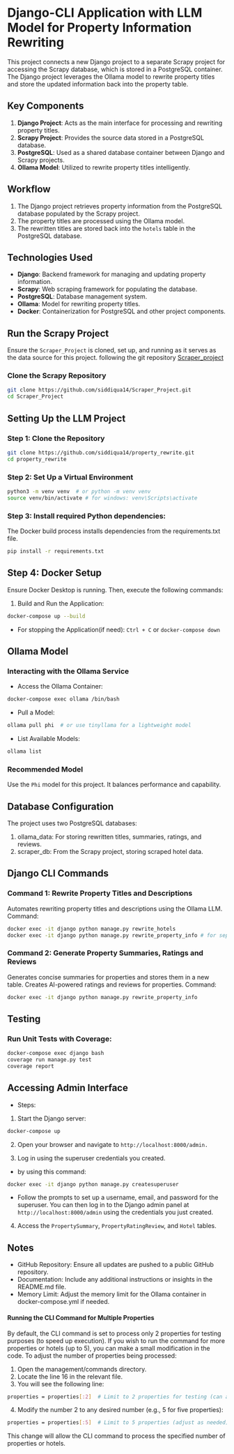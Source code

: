 # Django-CLI Application with LLM Model for Property Information Rewriting

This project connects a new Django project to a separate Scrapy project for accessing the Scrapy database, which is stored in a PostgreSQL container. The Django project leverages the Ollama model to rewrite property titles and store the updated information back into the property table.

## Key Components

1. **Django Project**: Acts as the main interface for processing and rewriting property titles.
2. **Scrapy Project**: Provides the source data stored in a PostgreSQL database.
3. **PostgreSQL**: Used as a shared database container between Django and Scrapy projects.
4. **Ollama Model**: Utilized to rewrite property titles intelligently.

## Workflow

1. The Django project retrieves property information from the PostgreSQL database populated by the Scrapy project.
2. The property titles are processed using the Ollama model.
3. The rewritten titles are stored back into the `hotels` table in the PostgreSQL database.


## Technologies Used

- **Django**: Backend framework for managing and updating property information.
- **Scrapy**: Web scraping framework for populating the database.
- **PostgreSQL**: Database management system.
- **Ollama**: Model for rewriting property titles.
- **Docker**: Containerization for PostgreSQL and other project components.

## Run the Scrapy Project
Ensure the `Scraper_Project` is cloned, set up, and running as it serves as the data source for this project. following the git repository [Scraper_project](https://github.com/siddiqua14/Scraper_Project)

### Clone the Scrapy Repository

```bash
git clone https://github.com/siddiqua14/Scraper_Project.git
cd Scraper_Project
```

## Setting Up the LLM Project
### Step 1: Clone the Repository
```bash
git clone https://github.com/siddiqua14/property_rewrite.git
cd property_rewrite
```
### Step 2: Set Up a Virtual Environment
```bash
python3 -m venv venv  # or python -m venv venv 
source venv/bin/activate # for windows: venv\Scripts\activate
```
### Step 3: Install required Python dependencies:
The Docker build process installs dependencies from the requirements.txt file.
```bash 
pip install -r requirements.txt
```
## Step 4: Docker Setup
Ensure Docker Desktop is running. Then, execute the following commands:
1. Build and Run the Application:

```bash
docker-compose up --build
```
- For stopping  the Application(if need):
`Ctrl + C` or `docker-compose down`

## Ollama Model

### Interacting with the Ollama Service

- Access the Ollama Container:
```bash
docker-compose exec ollama /bin/bash
```
- Pull a Model:
```bash
ollama pull phi  # or use tinyllama for a lightweight model
```
- List Available Models:
```bash
ollama list
```
### Recommended Model
Use the `Phi` model for this project. It balances performance and capability.

## Database Configuration
The project uses two PostgreSQL databases:
1. ollama_data: For storing rewritten titles, summaries, ratings, and reviews.
2. scraper_db: From the Scrapy project, storing scraped hotel data.

## Django CLI Commands

### Command 1: Rewrite Property Titles and Descriptions
Automates rewriting property titles and descriptions using the Ollama LLM.
Command:
```bash
docker exec -it django python manage.py rewrite_hotels
docker exec -it django python manage.py rewrite_property_info # for seperate table with rewritten property titles and descriptions
```
### Command 2: Generate Property Summaries, Ratings and Reviews
Generates concise summaries for properties and stores them in a new table. Creates AI-powered ratings and reviews for properties.
Command:
```bash
docker exec -it django python manage.py rewrite_property_info
 ```
## Testing
### Run Unit Tests with Coverage:
```bash
docker-compose exec django bash
coverage run manage.py test
coverage report
```

## Accessing Admin Interface

- Steps:

1. Start the Django server:
```bash
docker-compose up
```
2. Open your browser and navigate to `http://localhost:8000/admin.`

3. Log in using the superuser credentials you created.
- by using this command:
```bash
docker exec -it django python manage.py createsuperuser
```
- Follow the prompts to set up a username, email, and password for the superuser.
You can then log in to the Django admin panel at `http://localhost:8000/admin` using the credentials you just created.
4. Access the `PropertySummary`, `PropertyRatingReview`, and `Hotel` tables.

## Notes

- GitHub Repository: Ensure all updates are pushed to a public GitHub repository.
- Documentation: Include any additional instructions or insights in the README.md file.
- Memory Limit: Adjust the memory limit for the Ollama container in docker-compose.yml if needed.
#### Running the CLI Command for Multiple Properties
By default, the CLI command is set to process only 2 properties for testing purposes (to speed up execution). If you wish to run the command for more properties or hotels (up to 5), you can make a small modification in the code.
To adjust the number of properties being processed:

1. Open the management/commands directory.
2. Locate the line 16 in the relevant file.
3. You will see the following line:
```bash
properties = properties[:2]  # Limit to 2 properties for testing (can adjust as needed)
```
4. Modify the number 2 to any desired number (e.g., 5 for five properties):
```bash
properties = properties[:5]  # Limit to 5 properties (adjust as needed)
```
This change will allow the CLI command to process the specified number of properties or hotels.

